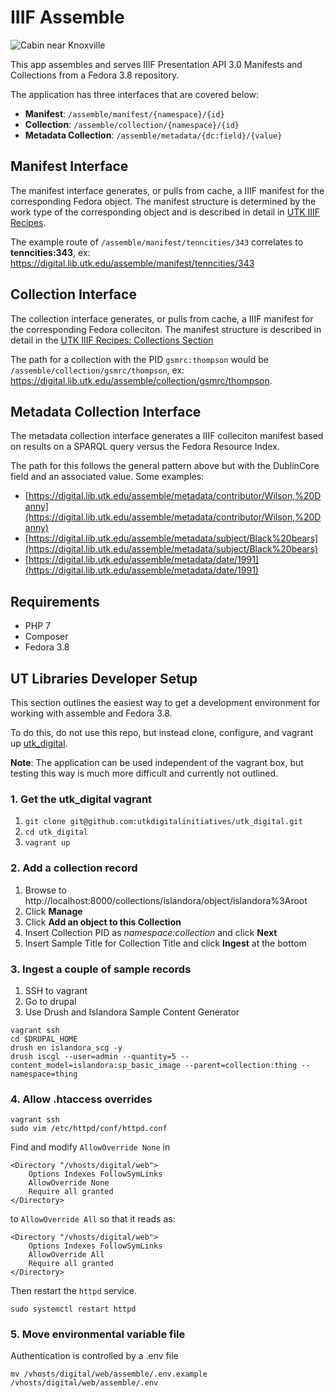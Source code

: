 
# IIIF Assemble


<img src="https://digital.lib.utk.edu/iiif/2/collections~islandora~object~tenncities%3A343~datastream~OBJ/full/!400,400/0/default.jpg" alt="Cabin near Knoxville" />

This app assembles and serves IIIF Presentation API 3.0 Manifests and Collections from a Fedora 3.8 repository. 

The application has three interfaces that are covered below:

- **Manifest**: `/assemble/manifest/{namespace}/{id}` 
- **Collection**: `/assemble/collection/{namespace}/{id}`
- **Metadata Collection**: `/assemble/metadata/{dc:field}/{value}`

## Manifest Interface

The manifest interface generates, or pulls from cache, a IIIF manifest for the corresponding Fedora object. The manifest
structure is determined by the work type of the corresponding object and is described in detail in 
[UTK IIIF Recipes](https://utk-iiif-cookbook.readthedocs.io/en/latest/).

The example route of `/assemble/manifest/tenncities/343` correlates to **tenncities:343**, ex: https://digital.lib.utk.edu/assemble/manifest/tenncities/343

## Collection Interface

The collection interface generates, or pulls from cache, a IIIF manifest for the corresponding Fedora colleciton.  The
manifest structure is described in detail in the 
[UTK IIIF Recipes: Collections Section](https://utk-iiif-cookbook.readthedocs.io/en/latest/contents/collections.html)

The path for a collection with the PID `gsmrc:thompson` would be `/assemble/collection/gsmrc/thompson`, ex: 
https://digital.lib.utk.edu/assemble/collection/gsmrc/thompson.

## Metadata Collection Interface

The metadata collection interface generates a IIIF colleciton manifest based on results on a SPARQL query versus the 
Fedora Resource Index. 

The path for this follows the general pattern above but with the DublinCore field and an associated value.  Some examples:

- [https://digital.lib.utk.edu/assemble/metadata/contributor/Wilson,%20Danny](https://digital.lib.utk.edu/assemble/metadata/contributor/Wilson,%20Danny)
- [https://digital.lib.utk.edu/assemble/metadata/subject/Black%20bears](https://digital.lib.utk.edu/assemble/metadata/subject/Black%20bears)
- [https://digital.lib.utk.edu/assemble/metadata/date/1991](https://digital.lib.utk.edu/assemble/metadata/date/1991)

## Requirements

- PHP 7
- Composer
- Fedora 3.8
 
## UT Libraries Developer Setup

This section outlines the easiest way to get a development environment for working with assemble and Fedora 3.8.

To do this, do not use this repo, but instead clone, configure, and vagrant up 
[utk_digital](https://github.com/utkdigitalinitiatives/utk_digital). 

**Note**: The application can be used independent of the vagrant box,  but testing this way is much more difficult and 
currently not outlined.


### 1. Get the utk_digital vagrant

1. `git clone git@github.com:utkdigitalinitiatives/utk_digital.git`
2. `cd utk_digital`
4. `vagrant up`

### 2. Add a collection record

1. Browse to http://localhost:8000/collections/islandora/object/islandora%3Aroot
2. Click **Manage**
3. Click **Add an object to this Collection**
4. Insert Collection PID as *namespace:collection* and click **Next**
5. Insert Sample Title for Collection Title and click **Ingest** at the bottom

### 3. Ingest a couple of sample records

1. SSH to vagrant
2. Go to drupal
3. Use Drush and Islandora Sample Content Generator

```
vagrant ssh
cd $DRUPAL_HOME
drush en islandora_scg -y
drush iscgl --user=admin --quantity=5 --content_model=islandora:sp_basic_image --parent=collection:thing --namespace=thing
```

### 4. Allow .htaccess overrides

```
vagrant ssh
sudo vim /etc/httpd/conf/httpd.conf
```

Find and modify `AllowOverride None` in

```
<Directory "/vhosts/digital/web">
    Options Indexes FollowSymLinks
    AllowOverride None
    Require all granted
</Directory>
```

to `AllowOverride All` so that it reads as:

```
<Directory "/vhosts/digital/web">
    Options Indexes FollowSymLinks
    AllowOverride All
    Require all granted
</Directory>
```

Then restart the `httpd` service.

```
sudo systemctl restart httpd
```

### 5. Move environmental variable file

Authentication is controlled by a .env file

```
mv /vhosts/digital/web/assemble/.env.example /vhosts/digital/web/assemble/.env
```
